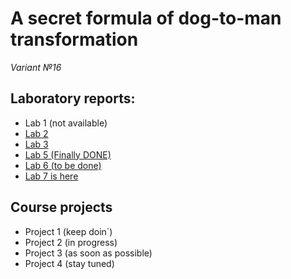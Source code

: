 # A secret formula of dog-to-man transformation 

*Variant №16*

## Laboratory reports:
- Lab 1 (not available)
- [Lab 2](https://github.com/box1t/MAILABS/tree/main/lab2)
- [Lab 3](https://github.com/box1t/MAILABS/tree/main/lab3)
- [Lab 5 (Finally DONE)](https://github.com/box1t/MAILABS/blob/main/lab5/lab5.pdf)
- [Lab 6 (to be done)](https://github.com/box1t/MAILABS/tree/main/lab3)
- [Lab 7 is here]( )

## Course projects 
- Project 1 (keep doin`)
- Project 2 (in progress)
- Project 3 (as soon as possible)
- Project 4 (stay tuned)
